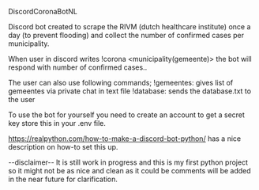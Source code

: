 DiscordCoronaBotNL

Discord bot created to scrape the RIVM (dutch healthcare institute) 
once a day (to prevent flooding) and collect the number of confirmed cases per municipality.

When user in discord writes !corona <municipality(gemeente)> the bot will respond
with number of confirmed cases..

The user can also use following commands;
!gemeentes: gives list of gemeentes via private chat in text file
!database: sends the database.txt to the user

To use the bot for yourself you need to create an account to get a secret key 
store this in your .env file.

https://realpython.com/how-to-make-a-discord-bot-python/ has a nice description
on how-to set this up.

--disclaimer--
It is still work in progress and this is my first python project so it might not be as nice and clean as it could be
comments will be added in the near future for clarification.

